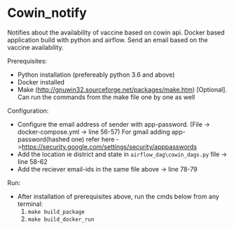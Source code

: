 # Cowin_notify
Notifies about the availability of vaccine based on cowin api. Docker based application build with python and airflow.
Send an email based on the vaccine availability.

Prerequisites:
* Python installation (prefereably python 3.6 and above)
* Docker installed
* Make (http://gnuwin32.sourceforge.net/packages/make.htm) [Optional]. Can run the commands from the make file one by one as well

Configuration:
* Configure the email address of sender with app-password. (File -> docker-compose.yml -> line 56-57) 
  For gmail adding app-password(hashed one) refer here ->https://security.google.com/settings/security/apppasswords
* Add the location ie district and state in `airflow_dag\cowin_dags.py` file -> line 58-62
* Add the reciever email-ids in the same file above -> line 78-79

Run:
* After installation of prerequisites above, run the cmds below from any terminal:
    1. `make build_package`
    2. `make build_docker_run` 
